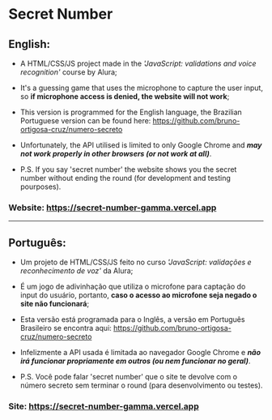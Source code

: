 # Secret Number

## English:
- A HTML/CSS/JS project made in the *'JavaScript: validations and voice recognition'* course by Alura;
- It's a guessing game that uses the microphone to capture the user input, so **if microphone access is denied, the website will not work**;
- This version is programmed for the English language, the Brazilian Portuguese version can be found here: https://github.com/bruno-ortigosa-cruz/numero-secreto
- Unfortunately, the API utilised is limited to only Google Chrome and ***may not work properly in other browsers (or not work at all)***.

- P.S. If you say 'secret number' the website shows you the secret number without ending the round (for development and testing pourposes).

### Website: https://secret-number-gamma.vercel.app

---------

## Português:<br>
- Um projeto de HTML/CSS/JS feito no curso *'JavaScript: validações e reconhecimento de voz'* da Alura;
- É um jogo de adivinhação que utiliza o microfone para captação do input do usuário, portanto, **caso o acesso ao microfone seja negado o site não funcionará**;
- Esta versão está programada para o Inglês, a versão em Português Brasileiro se encontra aqui: https://github.com/bruno-ortigosa-cruz/numero-secreto
- Infelizmente a API usada é limitada ao navegador Google Chrome e ***não irá funcionar propriamente em outros (ou nem funcionar no geral)***.

- P.S. Você pode falar 'secret number' que o site te devolve com o número secreto sem terminar o round (para desenvolvimento ou testes).

### Site: https://secret-number-gamma.vercel.app
